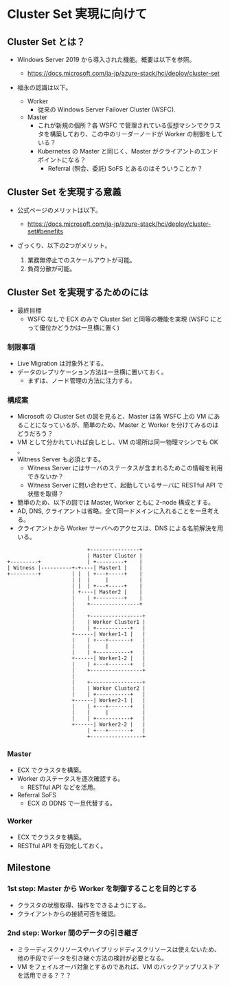 # Cluster Set 実現に向けて

## Cluster Set とは？
- Windows Server 2019 から導入された機能。概要は以下を参照。
  - https://docs.microsoft.com/ja-jp/azure-stack/hci/deploy/cluster-set

- 福永の認識は以下。
  - Worker
    - 従来の Windows Server Failover Cluster (WSFC).
  - Master
    - これが新規の個所？各 WSFC で管理されている仮想マシンでクラスタを構築しており、この中のリーダーノードが Worker の制御をしている？
    - Kubernetes の Master と同じく、Master がクライアントのエンドポイントになる？
      - Referral (照会、委託) SoFS とあるのはそういうことか？

## Cluster Set を実現する意義
- 公式ページのメリットは以下。
  - https://docs.microsoft.com/ja-jp/azure-stack/hci/deploy/cluster-set#benefits

- ざっくり、以下の2つがメリット。
  1. 業務無停止でのスケールアウトが可能。
  2. 負荷分散が可能。

## Cluster Set を実現するためのには
- 最終目標
  - WSFC なしで ECX のみで Cluster Set と同等の機能を実現 (WSFC にとって優位かどうかは一旦横に置く)

### 制限事項
- Live Migration は対象外とする。
- データのレプリケーション方法は一旦横に置いておく。
  - まずは、ノード管理の方法に注力する。

### 構成案
- Microsoft の Cluster Set の図を見ると、Master は各 WSFC 上の VM にあることになっているが、簡単のため、Master と Worker を分けてみるのはどうだろう？
- VM として分かれていれば良しとし、VM の場所は同一物理マシンでも OK 。
- Witness Server も必須とする。
  - Witness Server にはサーバのステータスが含まれるためこの情報を利用できないか？
  - Witness Server に問い合わせて、起動しているサーバに RESTful API で状態を取得？
- 簡単のため、以下の図では Master, Worker ともに 2-node 構成とする。
- AD, DNS, クライアントは省略。全て同一ドメインに入れることを一旦考える。
- クライアントから Worker サーバへのアクセスは、DNS による名前解決を用いる。
```
                          +----------------+
                          | Master Cluster |
+---------+               | +---------+    |
| Witness |----------+-+----| Master1 |    |
+---------+          | |  | +---+-----+    |
                     | |  |     |          |
                     | |  | +---+-----+    |
                     | +----| Master2 |    |
                     |    | +---------+    |
                     |    +----------------+
                     |
                     |    +-----------------+
                     |    | Worker Cluster1 |
                     |    | +-----------+   |
                     +------| Worker1-1 |   |
                     |    | +---+-------+   |
                     |    |     |           |
                     |    | +-----------+   |
                     +------| Worker1-2 |   |
                     |    | +---+-------+   |
                     |    +-----------------+
                     |
                     |    +-----------------+
                     |    | Worker Cluster2 |
                     |    | +-----------+   |
                     +------| Worker2-1 |   |
                     |    | +---+-------+   |
                     |    |     |           |
                     |    | +-----------+   |
                     +------| Worker2-2 |   |
                          | +---+-------+   |
                          +-----------------+

```

### Master
- ECX でクラスタを構築。
- Worker のステータスを逐次確認する。
  - RESTful API などを活用。
- Referral SoFS
  - ECX の DDNS で一旦代替する。

### Worker
- ECX でクラスタを構築。
- RESTful API を有効化しておく。

## Milestone
### 1st step: Master から Worker を制御することを目的とする
- クラスタの状態取得、操作をできるようにする。
- クライアントからの接続可否を確認。

### 2nd step: Worker 間のデータの引き継ぎ
- ミラーディスクリソースやハイブリッドディスクリソースは使えないため、他の手段でデータを引き継ぐ方法の検討が必要となる。
- VM をフェイルオーバ対象とするのであれば、VM のバックアップリストアを活用できる？？？